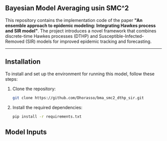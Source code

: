 ## Bayesian Model Averaging usin SMC^2

This repository contains the implementation code of the paper **"An ensemble approach to epidemic modeling: Integrating Hawkes process and SIR model"**.
The project introduces a novel framework that combines discrete-time Hawkes processes (DTHP) and Susceptible-Infected-Removed (SIR) models for improved epidemic tracking and forecasting.

---

## Installation
To install and set up the environment for running this model, follow these steps:

1. Clone the repository:
    ```bash
    git clone https://github.com/Dhorasso/bma_smc2_dthp_sir.git
    ```
2. Install the required dependencies:
    ```bash
    pip install -r requirements.txt
    ```

## Model Inputs
